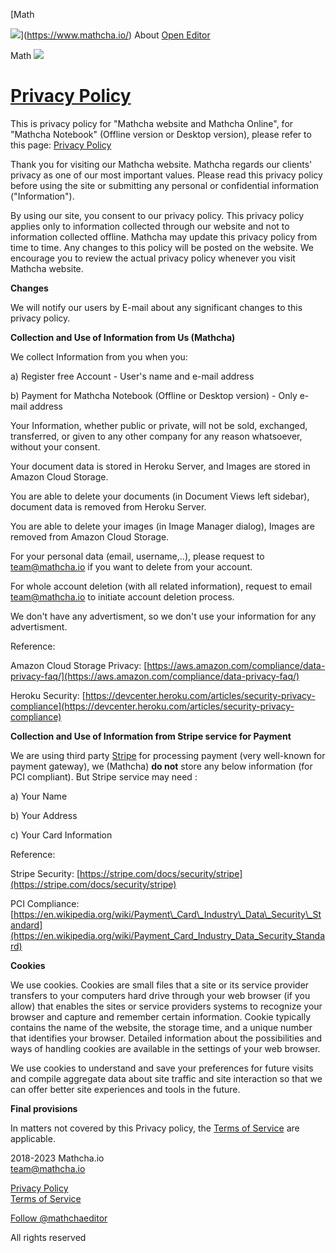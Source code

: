 [Math

![](image/logo-header.svg)](https://www.mathcha.io/) About [Open Editor](https://www.mathcha.io/editor)

Math ![](image/logo-about.svg) 

[Privacy Policy](https://www.mathcha.io/privacy-policy)
=======================================================

This is privacy policy for "Mathcha website and Mathcha Online", for "Mathcha Notebook" (Offline version or Desktop version), please refer to this page: [Privacy Policy](https://www.mathcha.io/notebook/privacy-policy)

Thank you for visiting our Mathcha website. Mathcha regards our clients' privacy as one of our most important values. Please read this privacy policy before using the site or submitting any personal or confidential information ("Information").

By using our site, you consent to our privacy policy. This privacy policy applies only to information collected through our website and not to information collected offline. Mathcha may update this privacy policy from time to time. Any changes to this policy will be posted on the website. We encourage you to review the actual privacy policy whenever you visit Mathcha website.

**Changes**

We will notify our users by E-mail about any significant changes to this privacy policy.

**Collection and Use of Information from Us (Mathcha)**

We collect Information from you when you:

a) Register free Account - User's name and e-mail address

b) Payment for Mathcha Notebook (Offline or Desktop version) - Only e-mail address

Your Information, whether public or private, will not be sold, exchanged, transferred, or given to any other company for any reason whatsoever, without your consent.

Your document data is stored in Heroku Server, and Images are stored in Amazon Cloud Storage.

You are able to delete your documents (in Document Views left sidebar), document data is removed from Heroku Server.

You are able to delete your images (in Image Manager dialog), Images are removed from Amazon Cloud Storage.

For your personal data (email, username,..), please request to team@mathcha.io if you want to delete from your account.

For whole account deletion (with all related information), request to email team@mathcha.io to initiate account deletion process.

We don't have any advertisment, so we don't use your information for any advertisment.

Reference:

Amazon Cloud Storage Privacy: [https://aws.amazon.com/compliance/data-privacy-faq/](https://aws.amazon.com/compliance/data-privacy-faq/)

Heroku Security: [https://devcenter.heroku.com/articles/security-privacy-compliance](https://devcenter.heroku.com/articles/security-privacy-compliance)

**Collection and Use of Information from Stripe service for Payment**

We are using third party [Stripe](https://stripe.com/) for processing payment (very well-known for payment gateway), we (Mathcha) **do not** store any below information (for PCI compliant). But Stripe service may need :

a) Your Name

b) Your Address

c) Your Card Information

Reference:

Stripe Security: [https://stripe.com/docs/security/stripe](https://stripe.com/docs/security/stripe)

PCI Compliance: [https://en.wikipedia.org/wiki/Payment\_Card\_Industry\_Data\_Security\_Standard](https://en.wikipedia.org/wiki/Payment_Card_Industry_Data_Security_Standard)

**Cookies**

We use cookies. Cookies are small files that a site or its service provider transfers to your computers hard drive through your web browser (if you allow) that enables the sites or service providers systems to recognize your browser and capture and remember certain information. Cookie typically contains the name of the website, the storage time, and a unique number that identifies your browser. Detailed information about the possibilities and ways of handling cookies are available in the settings of your web browser.

We use cookies to understand and save your preferences for future visits and compile aggregate data about site traffic and site interaction so that we can offer better site experiences and tools in the future.

**Final provisions**

In matters not covered by this Privacy policy, the [Terms of Service](https://www.mathcha.io/terms-of-service) are applicable.

2018-2023 Mathcha.io  
team@mathcha.io  
  
[Privacy Policy](https://www.mathcha.io/privacy-policy)  
[Terms of Service](https://www.mathcha.io/terms-of-service)  
  
[Follow @mathchaeditor](https://twitter.com/mathchaeditor)  
  
All rights reserved